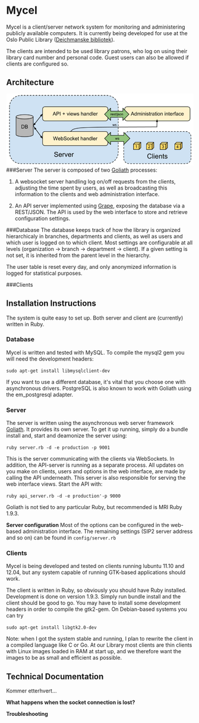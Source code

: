# Mycel
Mycel is a client/server network system for monitoring and administering publicly available computers. It is currently being developed for use at the Oslo Public Library ([Deichmanske bibliotek]).

The clients are intended to be used library patrons, who log on using their library card number and personal code. Guest users can also be allowed if clients are configured so.

## Architecture
![Mycel architecture](docs/architecture.png)
###Server
The server is composed of two [Goliath] processes:

1. A websocket server handling log on/off requests from the clients, adjusting the time spent by users, as well as broadcasting this information to the clients and web administration interface.

2. An API server implemented using [Grape], exposing the database via a REST/JSON. The API is used by the web interface to store and retrieve configuration settings.

###Database
The database keeps track of how the library is organized hierarchicaly in branches, departments and clients, as well as users and which user is logged on to which client. Most settings are configurable at all levels (organization -> branch -> department -> client). If a given setting is not set, it is inherited from the parent level in the hierarchy.

The user table is reset every day, and only anonymized information is logged for statistical purposes.

###Clients



## Installation Instructions
The system is quite easy to set up. Both server and client are (currently) written in Ruby.

### Database
Mycel is written and tested with MySQL. To compile the mysql2 gem you will need the development headers:

```sudo apt-get install libmysqlclient-dev```

If you want to use a different database, it's vital that you choose one with asynchronous drivers. PostgreSQL is also known to work with Goliath using the em_postgresql adapter.

### Server
The server is written using the asynchronous web server framework [Goliath]. It provides its own server. To get it up running, simply do a bundle install and, start and deamonize the server using:

```ruby server.rb -d -e production -p 9001```

This is the server communicating with the clients via WebSockets. In addition, the API-server is running as a separate process. All updates on you make on clients, users and options in the web interface, are made by calling the API underneath. This server is also responsible for serving the web interface views. Start the API with:

```ruby api_server.rb -d -e production'-p 9000```

Goliath is not tied to any particular Ruby, but recommended is MRI Ruby 1.9.3.

**Server configuration**
Most of the options can be configured in the web-based administration interface. The remaining settings (SIP2 server address and so on) can be found in `config/server.rb`

### Clients
Mycel is being developed and tested on clients running lubuntu 11.10 and 12.04, but any system capable of running GTK-based applications should work.

The client is written in Ruby, so obviously you should have Ruby installed. Development is done on version 1.9.3. Simply run bundle install and the client should be good to go. You may have to install some development headers in order to compile the gtk2-gem. On Debian-based systems you can try

```sudo apt-get install libgtk2.0-dev```

Note: when I got the system stable and running, I plan to rewrite the client in a compiled language like C or Go. At our Library most clients are thin clients with Linux images loaded in RAM at start up, and we therefore want the images to be as small and efficient as possible.

## Technical Documentation
Kommer etterhvert...



**What happens when the socket connection is lost?**

**Troubleshooting**


  [Deichmanske bibliotek]: http://deichman.no
  [Goliath]: https://github.com/postrank-labs/goliath/
  [Grape]: https://github.com/intridea/grape


